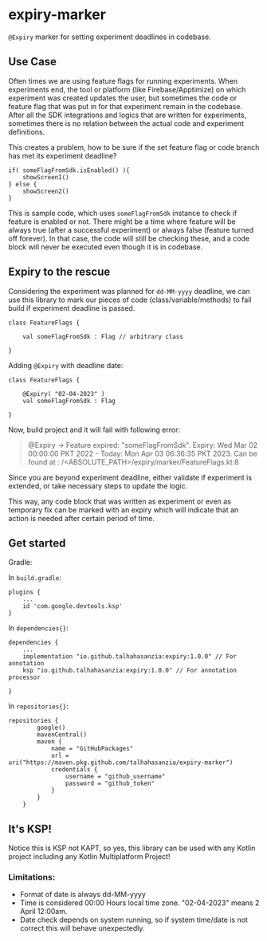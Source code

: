# expiry-marker
`@Expiry` marker for setting experiment deadlines in codebase.

## Use Case
Often times we are using feature flags for running experiments. When experiments end, the tool or platform (like Firebase/Apptimize) on which experiment was created updates the user, but sometimes the code or feature flag that was put in for that experiment remain in the codebase. After all the SDK integrations and logics that are written for experiments, sometimes there is no relation between the actual code and experiment definitions. 

This creates a problem, how to be sure if the set feature flag or code branch has met its experiment deadline?

```
if( someFlagFromSdk.isEnabled() ){
    showScreen1()
} else {
    showScreen2()
}
```
This is sample code, which uses `someFlagFromSdk` instance to check if feature is enabled or not. There might be a time where feature will be always true (after a successful experiment) or always false (feature turned off forever). In that case, the code will still be checking these, and a code block will never be executed even though it is in codebase.

## Expiry to the rescue
Considering the experiment was planned for `dd-MM-yyyy` deadline, we can use this library to mark our pieces of code (class/variable/methods) to fail build if experiment deadline is passed. 

```
class FeatureFlags { 

    val someFlagFromSdk : Flag // arbitrary class

}
```
Adding `@Expiry` with deadline date:

```
class FeatureFlags { 

    @Expiry( "02-04-2023" )
    val someFlagFromSdk : Flag

}
```
Now, build project and it will fail with following error:

> @Expiry -> Feature expired: "someFlagFromSdk". Expiry: Wed Mar 02 00:00:00 PKT 2022 - Today: Mon Apr 03 06:36:35 PKT 2023. Can be found at : /<ABSOLUTE_PATH>/expiry/marker/FeatureFlags.kt:8


Since you are beyond experiment deadline, either validate if experiment is extended, or take necessary steps to update the logic.

This way, any code block that was written as experiment or even as temporary fix can be marked with an expiry which will indicate that an action is needed after certain period of time. 

## Get started
Gradle:

In `build.gradle`:
```
plugins {
    ...
    id 'com.google.devtools.ksp'
}
```

In `dependencies{}`:
```
dependencies {
    ...
    implementation "io.github.talhahasanzia:expiry:1.0.0" // For annotation
    ksp "io.github.talhahasanzia:expiry:1.0.0" // For annotation processor
   
}
```
In `repositories{}`:
```
repositories {
        google()
        mavenCentral()
        maven {
            name = "GitHubPackages"
            url = uri("https://maven.pkg.github.com/talhahasanzia/expiry-marker")
            credentials {
                username = "github_username"
                password = "github_token"
            }
        }
    }
```

## It's KSP!
Notice this is KSP not KAPT, so yes, this library can be used with any Kotlin project including any Kotlin Multiplatform Project!


### Limitations:
- Format of date is always dd-MM-yyyy
- Time is considered 00:00 Hours local time zone. "02-04-2023" means 2 April 12:00am.
- Date check depends on system running, so if system time/date is not correct this will behave unexpectedly.

